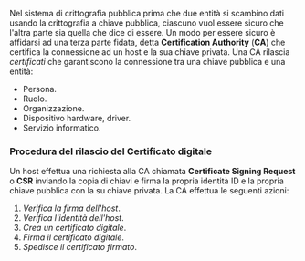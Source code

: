 Nel sistema di crittografia pubblica prima che due entità si scambino dati usando la crittografia a chiave pubblica, ciascuno vuol essere sicuro che l'altra parte sia quella che dice di essere.
Un modo per essere sicuro è affidarsi ad una terza parte fidata, detta **Certification Authority** (**CA**) che certifica la connessione ad un host e la sua chiave privata.
Una CA rilascia *certificati* che garantiscono la connessione tra una chiave pubblica e una entità:
- Persona.
- Ruolo.
- Organizzazione.
- Dispositivo hardware, driver.
- Servizio informatico.

### Procedura del rilascio del Certificato digitale
Un host effettua una richiesta alla CA chiamata **Certificate Signing Request** o **CSR** inviando la copia di chiavi e firma la propria identità ID e la propria chiave pubblica con la su chiave privata.
La CA effettua le seguenti azioni:
1. *Verifica la firma dell'host*.
2. *Verifica l'identità dell'host*.
3. *Crea un certificato digitale*.
4. *Firma il certificato digitale*.
5. *Spedisce il certificato firmato*.
